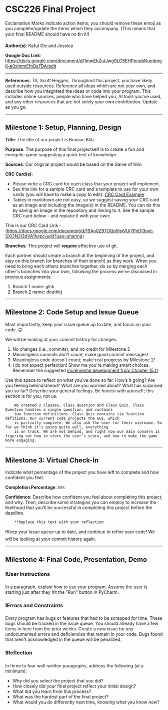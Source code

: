 # CSC226 Final Project

️Exclamation Marks  ️indicate action items; you should remove these emoji as you complete/update the items which 
  they accompany. (This means that your final README should have no ❗️in it!)

️**Author(s)**: Kafui Gle and Jessica 

**Google Doc Link**: https://docs.google.com/document/d/1mwEhZutJwg9LO5EHPonubNumbngK-e0xImmEfnBs7DA/edit

---

**References**: TA, Scott Heggen, 
Throughout this project, you have likely used outside resources. Reference all ideas which are not your own, 
and describe how you integrated the ideas or code into your program. This includes online sources, people who have 
helped you, AI tools you've used, and any other resources that are not solely your own contribution. Update as you go.

---

## Milestone 1: Setup, Planning, Design

**Title**: The title of our project is Braniac Blitz.

**Purpose**: The purpose of this final projectself is to create a fun and energetic game suggesting a quick 
              test of knowledge.

**Sources**: Our original project would be based on the Game of Nim

**CRC Card(s)**:
  - Please write a CRC card for each class that your project will implement.
  - See this link for a sample CRC card and a template to use for your own cards (you will have to make a copy to edit):
    [CRC Card Example](https://docs.google.com/document/d/1JE_3Qmytk_JGztRqkPXWACJwciPH61VCx3idIlBCVFY/edit?usp=sharing)
  - Tables in markdown are not easy, so we suggest saving your CRC card as an image and including the image(s) in the 
    README. You can do this by saving an image in the repository and linking to it. See the sample CRC card below - 
    and replace it with your own:
  
This is our CRC Card Link -(https://docs.google.com/document/d/1SAo0Z97OQp9jsiVUj7PnDI3pxt-SXj3N2I3dVA1hepc/edit?usp=sharing)

️**Branches**: This project will **require** effective use of git. 

Each partner should create a branch at the beginning of the project, and stay on this branch (or branches of their 
branch) as they work. When you need to bring each others branches together, do so by merging each other's branches 
into your own, following the process we've discussed in previous assignments: 

1. Branch 1 name: glek
2. Branch 2 name: douthitj

---

## Milestone 2: Code Setup and Issue Queue

Most importantly, keep your issue queue up to date, and focus on your code. 🙃

We will be looking at your commit history for changes: 

   1. No changes (i.e., commits), and no credit for Milestone 2
   2. Meaningless commits don't count; make good commit messages!
   3. Meaningless code doesn't count; make real progress by Milestone 2! 
   4. I do not expect perfection! Show me you're making smart choices. Remember the suggested 
      [incremental development from Chapter 15.11](https://runestone.academy/ns/books/published/2024_Spring_CSC226/gu-iand-event-driven-programming_a-programming-example.html)

Use this space to reflect on what you’ve done so far. How’s it going? Are you feeling behind/ahead? What are you 
worried about? What has surprised you so far? Describe your general feelings. Be honest with yourself; this section is for you, not us.
 

```
    We created 2 classes, Class Question and Class Quiz. Class Question handles a single question, and contains
    two function definitions. Class Quiz contains six function defitions. Our current code projects the GUI, which 
    is partially complete. We also ask the user for their username. So far we think it's going quite well, everything 
    is on track. We are not behind, and right now our main concern is figuring out how to store the user's score, and how to make the game more engaging.    
```

---

## Milestone 3: Virtual Check-In

Indicate what percentage of the project you have left to complete and how confident you feel. 

️**Completion Percentage**: `55%`

**Confidence**: Describe how confident you feel about completing this project, and why. Then, describe some 
  strategies you can employ to increase the likelihood that you'll be successful in completing this project 
  before the deadline.

```
    **Replace this text with your reflection
```

❗️Keep your issue queue up to date, and continue to refine your code! We will be looking at your commit history again.

---

## Milestone 4: Final Code, Presentation, Demo

### ❗User Instructions
In a paragraph, explain how to use your program. Assume the user is starting just after they hit the "Run" button in PyCharm. 

### ❗Errors and Constraints
Every program has bugs or features that had to be scrapped for time. 
These bugs should be tracked in the issue queue. You should already have a few items in here from the prior weeks. 
Create a new issue for any undocumented errors and deficiencies that remain in your code. 
Bugs found that aren't acknowledged in the queue will be penalized.

### ❗Reflection
In three to four well-written paragraphs, address the following (at a minimum):
- Why did you select the project that you did?
- How closely did your final project reflect your initial design?
- What did you learn from this process?
- What was the hardest part of the final project?
- What would you do differently next time, knowing what you know now?
